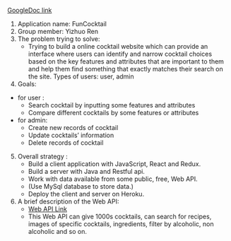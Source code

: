 [GoogleDoc link](https://docs.google.com/document/d/1mzwHyGgbZnY5PQlqcyJICwEMpSKlxQwLBcrpge6O3nM/edit?usp=sharing)
1. Application name: FunCocktail
2. Group member: Yizhuo Ren
3. The problem trying to solve:
   - Trying to build a online cocktail website which can provide an interface where users can identify and narrow cocktail choices based on the key features and attributes that are important to them and help them find something that exactly matches their search on the site.
Types of users: user, admin
4. Goals:
  - for user : 
    - Search cocktail by inputting some features and attributes 
    - Compare different cocktails by some features or attributes 
  - for admin:
    - Create new records of cocktail
    - Update cocktails’ information
    - Delete records of cocktail
5. Overall strategy :
   - Build a client application with JavaScript, React and Redux.  
   - Build a server with Java and Restful api.
   - Work with data available from some public, free, Web API.
   - (Use MySql database to store data.)
   - Deploy the client and server on Heroku.
6. A brief description of the Web API:
   - [Web API Link](https://www.thecocktaildb.com/api.php)
   - This Web API can give 1000s cocktails, can search for recipes, images of specific cocktails, ingredients, filter by alcoholic, non alcoholic and so on.
